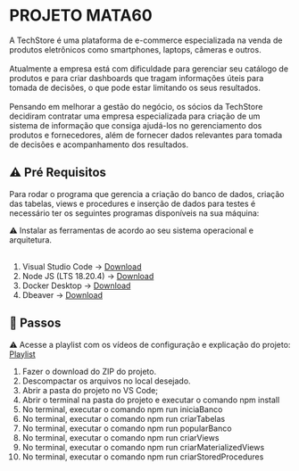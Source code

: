 # PROJETO MATA60
A TechStore é uma plataforma de e-commerce especializada na venda de produtos eletrônicos como smartphones, laptops, câmeras e outros. <br><br>
Atualmente a empresa está com dificuldade para gerenciar seu catálogo de produtos e para criar dashboards que tragam informações úteis para tomada de decisões,  o que pode estar limitando os seus resultados. <br><br>
Pensando em melhorar a gestão do negócio, os sócios da TechStore decidiram contratar uma empresa especializada para criação de um sistema de informação que consiga ajudá-los no gerenciamento dos produtos e fornecedores, além de fornecer dados relevantes para tomada de decisões e acompanhamento dos resultados. 

## :warning: Pré Requisitos

Para rodar o programa que gerencia a criação do banco de dados, criação das tabelas, views e procedures e inserção de dados para testes é necessário ter os seguintes programas disponíveis na sua máquina: 

⚠️ Instalar as ferramentas de acordo ao seu sistema operacional e arquitetura. <br><br>

1. Visual Studio Code -> [Download]( https://code.visualstudio.com/download) 
1. Node JS (LTS 18.20.4) -> [Download](https://nodejs.org/en/download/package-manager) 
1. Docker Desktop -> [Download](https://nodejs.org/en/download/package-manager) 
1. Dbeaver -> [Download](https://dbeaver.io/download/) 
 

## :runner: Passos

⚠️ Acesse a playlist com os vídeos de configuração e explicação do projeto: [Playlist](https://www.youtube.com/playlist?list=PLWrH5raphmmyffTlqCaH1RbREKuF6fdLc) 

1. Fazer o download do ZIP do projeto.
2. Descompactar os arquivos no local desejado.
3. Abrir a pasta do projeto no VS Code;
4. Abrir o terminal na pasta do projeto e executar o comando npm install
5. No terminal, executar o comando npm run iniciaBanco
6. No terminal, executar o comando npm run criarTabelas
7. No terminal, executar o comando npm run popularBanco
8. No terminal, executar o comando npm run criarViews
9. No terminal, executar o comando npm run criarMaterializedViews
10. No terminal, executar o comando npm run criarStoredProcedures
    
   
